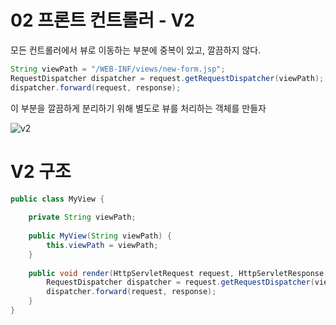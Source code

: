 02 프론트 컨트롤러 - V2   
=======================      
모든 컨트롤러에서 뷰로 이동하는 부분에 중복이 있고, 깔끔하지 않다.    
```java
String viewPath = "/WEB-INF/views/new-form.jsp";
RequestDispatcher dispatcher = request.getRequestDispatcher(viewPath);
dispatcher.forward(request, response);
```   
이 부분을 깔끔하게 분리하기 위해 별도로 뷰를 처리하는 객체를 만들자    
  
![v2](https://user-images.githubusercontent.com/50267433/126652138-455c048f-5377-4c3d-ba19-fb35ab93a5e9.PNG)   
   
# V2 구조   
   
```java
public class MyView {
      
    private String viewPath;   
      
    public MyView(String viewPath) {
        this.viewPath = viewPath;
    }
      
    public void render(HttpServletRequest request, HttpServletResponse response) throws ServletException, IOException {
        RequestDispatcher dispatcher = request.getRequestDispatcher(viewPath);
        dispatcher.forward(request, response);
    }
}
```
